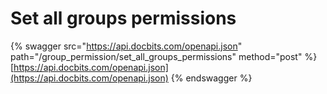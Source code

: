 # Set all groups permissions

{% swagger src="https://api.docbits.com/openapi.json" path="/group_permission/set_all_groups_permissions" method="post" %}
[https://api.docbits.com/openapi.json](https://api.docbits.com/openapi.json)
{% endswagger %}
